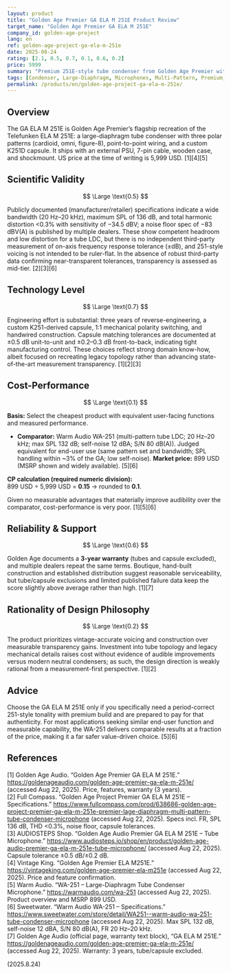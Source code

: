 ```yaml
---
layout: product
title: "Golden Age Premier GA ELA M 251E Product Review"
target_name: "Golden Age Premier GA ELA M 251E"
company_id: golden-age-project
lang: en
ref: golden-age-project-ga-ela-m-251e
date: 2025-08-24
rating: [2.1, 0.5, 0.7, 0.1, 0.6, 0.2]
price: 5999
summary: "Premium 251E-style tube condenser from Golden Age Premier with meticulous build and confirmed 3-year warranty; strong engineering but limited transparency and very weak cost-performance versus cheaper functionally equivalent options."
tags: [Condenser, Large-Diaphragm, Microphones, Multi-Pattern, Premium, Recording, Tube]
permalink: /products/en/golden-age-project-ga-ela-m-251e/
---
```

## Overview

The GA ELA M 251E is Golden Age Premier’s flagship recreation of the Telefunken ELA M 251E: a large-diaphragm tube condenser with three polar patterns (cardioid, omni, figure-8), point-to-point wiring, and a custom K251D capsule. It ships with an external PSU, 7-pin cable, wooden case, and shockmount. US price at the time of writing is 5,999 USD. [1][4][5]

## Scientific Validity

$$ \Large \text{0.5} $$

Publicly documented (manufacturer/retailer) specifications indicate a wide bandwidth (20 Hz–20 kHz), maximum SPL of 136 dB, and total harmonic distortion <0.3% with sensitivity of −34.5 dBV; a noise floor spec of −83 dBV(A) is published by multiple dealers. These show competent headroom and low distortion for a tube LDC, but there is no independent third-party measurement of on-axis frequency response tolerance (±dB), and 251-style voicing is not intended to be ruler-flat. In the absence of robust third-party data confirming near-transparent tolerances, transparency is assessed as mid-tier. [2][3][6]

## Technology Level

$$ \Large \text{0.7} $$

Engineering effort is substantial: three years of reverse-engineering, a custom K251-derived capsule, 1:1 mechanical polarity switching, and handwired construction. Capsule matching tolerances are documented at ±0.5 dB unit-to-unit and ±0.2–0.3 dB front-to-back, indicating tight manufacturing control. These choices reflect strong domain know-how, albeit focused on recreating legacy topology rather than advancing state-of-the-art measurement transparency. [1][2][3]

## Cost-Performance

$$ \Large \text{0.1} $$

**Basis:** Select the cheapest product with equivalent user-facing functions and measured performance.

- **Comparator:** Warm Audio WA-251 (multi-pattern tube LDC; 20 Hz–20 kHz; max SPL 132 dB; self-noise 12 dBA; S/N 80 dB(A)). Judged equivalent for end-user use (same pattern set and bandwidth; SPL handling within ~3% of the GA; low self-noise). **Market price:** 899 USD (MSRP shown and widely available). [5][6]

**CP calculation (required numeric division):**  
899 USD ÷ 5,999 USD = **0.15** → rounded to **0.1**.

Given no measurable advantages that materially improve audibility over the comparator, cost-performance is very poor. [1][5][6]

## Reliability & Support

$$ \Large \text{0.6} $$

Golden Age documents a **3-year warranty** (tubes and capsule excluded), and multiple dealers repeat the same terms. Boutique, hand-built construction and established distribution suggest reasonable serviceability, but tube/capsule exclusions and limited published failure data keep the score slightly above average rather than high. [1][7]

## Rationality of Design Philosophy

$$ \Large \text{0.2} $$

The product prioritizes vintage-accurate voicing and construction over measurable transparency gains. Investment into tube topology and legacy mechanical details raises cost without evidence of audible improvements versus modern neutral condensers; as such, the design direction is weakly rational from a measurement-first perspective. [1][2]

## Advice

Choose the GA ELA M 251E only if you specifically need a period-correct 251-style tonality with premium build and are prepared to pay for that authenticity. For most applications seeking similar end-user function and measurable capability, the WA-251 delivers comparable results at a fraction of the price, making it a far safer value-driven choice. [5][6]

## References

[1] Golden Age Audio. “Golden Age Premier GA ELA M 251E.” https://goldenageaudio.com/golden-age-premier-ga-ela-m-251e/ (accessed Aug 22, 2025). Price, features, warranty (3 years).  
[2] Full Compass. “Golden Age Project Premier GA ELA M 251E – Specifications.” https://www.fullcompass.com/prod/638686-golden-age-project-premier-ga-ela-m-251e-premier-lage-diaphragm-multi-pattern-tube-condenser-microphone (accessed Aug 22, 2025). Specs incl. FR, SPL 136 dB, THD <0.3%, noise floor, capsule tolerances.  
[3] AUDIOSTEPS Shop. “Golden Age Audio Premier GA ELA M 251E – Tube Microphone.” https://www.audiosteps.io/shop/en/product/golden-age-audio-premier-ga-ela-m-251e-tube-microphone/ (accessed Aug 22, 2025). Capsule tolerance ±0.5 dB/±0.2 dB.  
[4] Vintage King. “Golden Age Premier ELA M251E.” https://vintageking.com/golden-age-premier-ela-m251e (accessed Aug 22, 2025). Price and feature confirmation.  
[5] Warm Audio. “WA-251 – Large-Diaphragm Tube Condenser Microphone.” https://warmaudio.com/wa-251 (accessed Aug 22, 2025). Product overview and MSRP 899 USD.  
[6] Sweetwater. “Warm Audio WA-251 – Specifications.” https://www.sweetwater.com/store/detail/WA251--warm-audio-wa-251-tube-condenser-microphone (accessed Aug 22, 2025). Max SPL 132 dB, self-noise 12 dBA, S/N 80 dB(A), FR 20 Hz–20 kHz.  
[7] Golden Age Audio (official page, warranty text block), “GA ELA M 251E.” https://goldenageaudio.com/golden-age-premier-ga-ela-m-251e/ (accessed Aug 22, 2025). Warranty: 3 years, tube/capsule excluded.

(2025.8.24)

